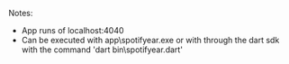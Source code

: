 Notes:

- App runs of localhost:4040
- Can be executed with app\spotifyear.exe or with through the dart sdk with the command 'dart bin\spotifyear.dart'
